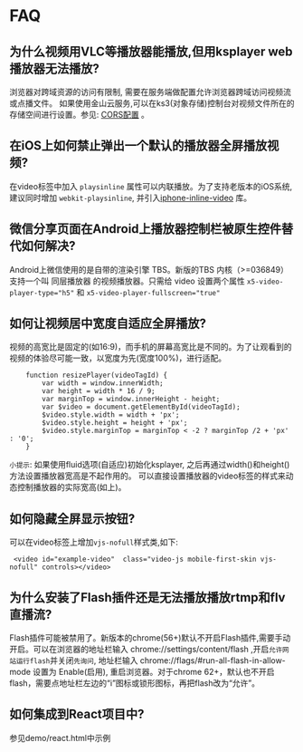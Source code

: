 # FAQ

## 为什么视频用VLC等播放器能播放,但用ksplayer web播放器无法播放?

浏览器对跨域资源的访问有限制, 需要在服务端做配置允许浏览器跨域访问视频流或点播文件。
如果使用金山云服务,可以在ks3(对象存储)控制台对视频文件所在的存储空间进行设置。参见: 
[CORS配置](https://docs.ksyun.com/read/latest/30/_book/service/cors.html) 。

## 在iOS上如何禁止弹出一个默认的播放器全屏播放视频?

在video标签中加入 `playsinline` 属性可以内联播放。为了支持老版本的iOS系统,建议同时增加 `webkit-playsinline`,
并引入[iphone-inline-video](https://github.com/bfred-it/iphone-inline-video) 库。

## 微信分享页面在Android上播放器控制栏被原生控件替代如何解决?

Android上微信使用的是自带的渲染引擎 TBS。新版的TBS 内核（>=036849）
支持一个叫 同层播放器 的视频播放器。只需给 video 设置两个属性 `x5-video-player-type="h5"`
和 `x5-video-player-fullscreen="true"`

## 如何让视频居中宽度自适应全屏播放?

视频的高宽比是固定的(如16:9)，而手机的屏幕高宽比是不同的。为了让观看到的视频的体验尽可能一致，以宽度为先(宽度100%)，进行适配。
        
        function resizePlayer(videoTagId) {
            var width = window.innerWidth;  
            var height = width * 16 / 9;
            var marginTop = window.innerHeight - height;
            var $video = document.getElementById(videoTagId);
            $video.style.width = width + 'px';
            $video.style.height = height + 'px';
            $video.style.marginTop = marginTop < -2 ? marginTop /2 + 'px' : '0';
        }

`小提示`: 如果使用fluid选项(自适应)初始化ksplayer, 之后再通过width()和height()方法设置播放器宽高是不起作用的。
可以直接设置播放器的video标签的样式来动态控制播放器的实际宽高(如上)。

## 如何隐藏全屏显示按钮?

可以在video标签上增加`vjs-nofull`样式类,如下:

```
 <video id="example-video"  class="video-js mobile-first-skin vjs-nofull" controls></video>
```

## 为什么安装了Flash插件还是无法播放播放rtmp和flv直播流?

Flash插件可能被禁用了。新版本的chrome(56+)默认不开启Flash插件,需要手动开启。可以在浏览器的地址栏输入
chrome://settings/content/flash ,开启`允许网站运行flash`并关闭`先询问`, 地址栏输入 chrome://flags/#run-all-flash-in-allow-mode 设置为
Enable(启用), 重启浏览器。对于chrome 62+，默认也不开启flash，需要点地址栏左边的“i”图标或锁形图标，再把flash改为“允许”。

## 如何集成到React项目中?

参见demo/react.html中示例